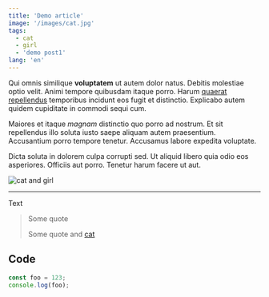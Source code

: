 ```yaml
---
title: 'Demo article'
image: '/images/cat.jpg'
tags:
  - cat
  - girl
  - 'demo post1'
lang: 'en'
---
```


Qui omnis similique **voluptatem** ut autem dolor natus. Debitis molestiae optio velit. Animi tempore quibusdam itaque porro. Harum [quaerat repellendus][catlink] temporibus incidunt eos fugit et distinctio. Explicabo autem quidem cupiditate in commodi sequi cum.

Maiores et itaque _magnam_ distinctio quo porro ad nostrum. Et sit repellendus illo soluta iusto saepe aliquam autem praesentium. Accusantium porro tempore tenetur. Accusamus labore expedita voluptate.

Dicta soluta in dolorem culpa corrupti sed. Ut aliquid libero quia odio eos asperiores. Officiis aut porro. Tenetur harum facere ut aut.

![][catlink]

---

Text

> Some quote
>
> Some quote and [cat][catlink]

## Code

```js
const foo = 123;
console.log(foo);
```

[catlink]: /images/cat.jpg 'cat and girl'
